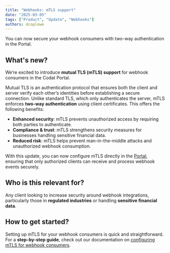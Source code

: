```yaml
---
title: "Webhooks: mTLS support"
date: "2025-03-05"
tags: ["Product", "Update", "Webhooks"]
authors: dcoplowe
---
```


You can now secure your webhook consumers with two-way authentication in the Portal.

<!--truncate-->

## What's new?

We’re excited to introduce **mutual TLS (mTLS) support** for webhook consumers in the Codat Portal.

Mutual TLS is an authentication protocol that ensures both the client and server verify each other’s identities before establishing a secure connection. Unlike standard TLS, which only authenticates the server, mTLS enforces **two-way authentication** using client certificates. This offers the following benefits:

- **Enhanced security**: mTLS prevents unauthorized access by requiring both parties to authenticate.
- **Compliance & trust**: mTLS strengthens security measures for businesses handling sensitive financial data.
- **Reduced risk**: mTLS helps prevent man-in-the-middle attacks and unauthorized webhook consumption.

With this update, you can now configure mTLS directly in the [Portal](https://app.codat.io), ensuring that only authorized clients can receive and process webhook events securely.

## Who is this relevant for?

Any client looking to increase security around webhook integrations, particularly those in **regulated industries** or handling **sensitive financial data**.

## How to get started?

Setting up mTLS for your webhook consumers is quick and straightforward. For a **step-by-step guide**, check out our documentation on [configuring mTLS for webhook consumers](/using-the-api/webhooks/create-consumer#configure-mutual-tls).
